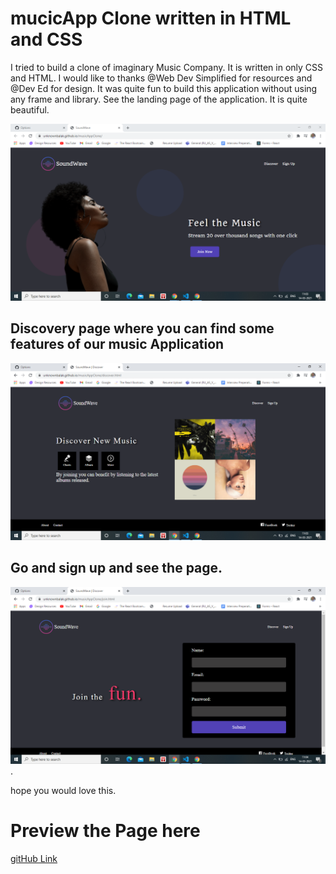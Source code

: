 # mucicApp Clone written in HTML and CSS

I tried to build a clone of imaginary Music Company. It is written in only CSS and HTML. I would like to thanks @Web Dev Simplified for resources and @Dev Ed for design. It was quite fun to build this application without using
any frame and library.
See the landing page of the application. It is quite beautiful.

![Landing Page design for music App Clone](./images/landingPage.png)

## Discovery page where you can find some features of our music Application

![features app](./images/features.png)

## Go and sign up and see the page.

![signUp page](./images/joinNow.png).

hope you would love this.

# Preview the Page here

[gitHub Link](https://unknownbalak.github.io/musicAppClone/index.html)
